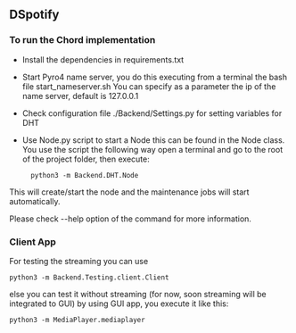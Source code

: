 ## DSpotify

### To run the Chord implementation
- Install the dependencies in requirements.txt

- Start Pyro4 name server, you do this executing from a terminal the bash file start_nameserver.sh
You can specify as a parameter the ip of the name server, default is 127.0.0.1

- Check configuration file ./Backend/Settings.py for setting variables for DHT

- Use Node.py script to start a Node this can be found in the Node class.
You use the script the following way open a terminal and go to the root
of the project folder, then execute:


        python3 -m Backend.DHT.Node

    
This will create/start the node and the maintenance jobs will start automatically.

Please check --help option of the command for more information.

### Client App
For testing the streaming you can use

    python3 -m Backend.Testing.client.Client
        
else you can test it without streaming (for now, soon streaming will be integrated to GUI) by using GUI app,
you execute it like this:

    python3 -m MediaPlayer.mediaplayer
    
